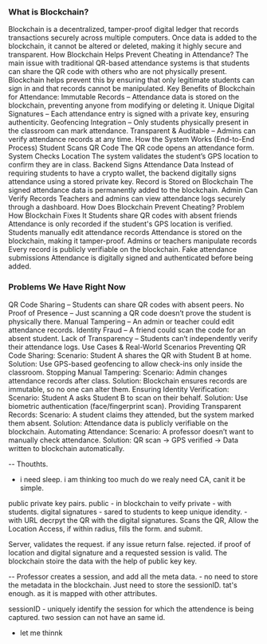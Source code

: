 ### What is Blockchain?
Blockchain is a decentralized, tamper-proof digital ledger that records transactions securely across multiple computers. Once data is added to the blockchain, it cannot be altered or deleted, making it highly secure and transparent.
How Blockchain Helps Prevent Cheating in Attendance?
The main issue with traditional QR-based attendance systems is that students can share the QR code with others who are not physically present. Blockchain helps prevent this by ensuring that only legitimate students can sign in and that records cannot be manipulated.
Key Benefits of Blockchain for Attendance:
Immutable Records – Attendance data is stored on the blockchain, preventing anyone from modifying or deleting it.
Unique Digital Signatures – Each attendance entry is signed with a private key, ensuring authenticity.
Geofencing Integration – Only students physically present in the classroom can mark attendance.
Transparent & Auditable – Admins can verify attendance records at any time.
How the System Works (End-to-End Process)
Student Scans QR Code
The QR code opens an attendance form.
System Checks Location
The system validates the student’s GPS location to confirm they are in class.
Backend Signs Attendance Data
Instead of requiring students to have a crypto wallet, the backend digitally signs attendance using a stored private key.
Record is Stored on Blockchain
The signed attendance data is permanently added to the blockchain.
Admin Can Verify Records
Teachers and admins can view attendance logs securely through a dashboard.
How Does Blockchain Prevent Cheating?
Problem	How Blockchain Fixes It
Students share QR codes with absent friends	Attendance is only recorded if the student's GPS location is verified.
Students manually edit attendance records	Attendance is stored on the blockchain, making it tamper-proof.
Admins or teachers manipulate records	Every record is publicly verifiable on the blockchain.
Fake attendance submissions	Attendance is digitally signed and authenticated before being added.


### Problems We Have Right Now
QR Code Sharing – Students can share QR codes with absent peers.
No Proof of Presence – Just scanning a QR code doesn’t prove the student is physically there.
Manual Tampering – An admin or teacher could edit attendance records.
Identity Fraud – A friend could scan the code for an absent student.
Lack of Transparency – Students can’t independently verify their attendance logs.
Use Cases & Real-World Scenarios
Preventing QR Code Sharing:
Scenario: Student A shares the QR with Student B at home.
Solution: Use GPS-based geofencing to allow check-ins only inside the classroom.
Stopping Manual Tampering:
Scenario: Admin changes attendance records after class.
Solution: Blockchain ensures records are immutable, so no one can alter them.
Ensuring Identity Verification:
Scenario: Student A asks Student B to scan on their behalf.
Solution: Use biometric authentication (face/fingerprint scan).
Providing Transparent Records:
Scenario: A student claims they attended, but the system marked them absent.
Solution: Attendance data is publicly verifiable on the blockchain.
Automating Attendance:
Scenario: A professor doesn’t want to manually check attendance.
Solution: QR scan → GPS verified → Data written to blockchain automatically.

-- Thouthts. 
- i need sleep. i am thinking too much
do we realy need CA, canit it be simple. 

public private key pairs. 
public - in blockchain to veify
private - with students.
digital signatures - sared to students to keep unique idendity. - with URL
decrpyt the QR with the digital signatures. 
Scans the QR, Allow the Location Access, if within radius, fills the form. and submit. 

Server, validates the request. if any issue return false. rejected. 
if proof of location and digital signature and a requested session is valid. The blockchain stoire the data with the help of public key key.


-- Professor creates a session, and add all the meta data. - no need to store the metadata in the blockchain. Just need to store the sessionID. tat's enough. as it is mapped with other attributes. 

sessionID - uniquely identify the session for which the attendence is being captured. two session can not have an same id. 

- let me thinnk






